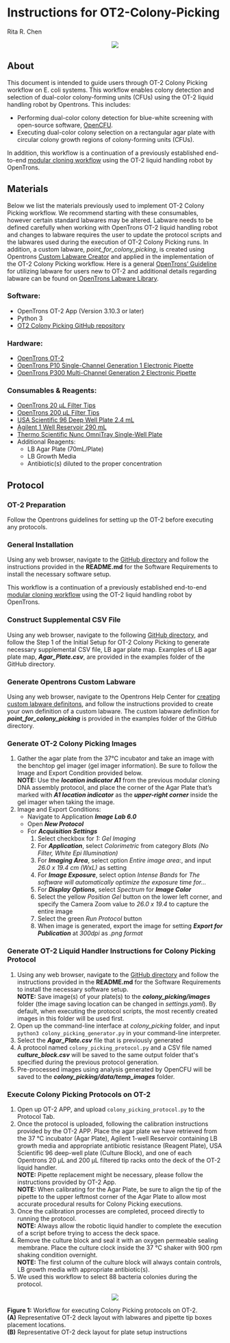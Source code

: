 # Instructions for OT2-Colony-Picking
Rita R. Chen  
<p align="center">
  <img src="https://user-images.githubusercontent.com/32885235/95505810-fb33c200-097c-11eb-9cb9-3f299bb68920.png" />
</p>


## About
This document is intended to guide users through OT-2 Colony Picking workflow on E. coli systems. This workflow enables colony detection and selection of dual-color colony-forming units (CFUs) using the OT-2 liquid handling robot by Opentrons. This includes:
- Performing dual-color colony detection for blue-white screening with open-source software, [OpenCFU](http://opencfu.sourceforge.net/).
- Executing dual-color colony selection on a rectangular agar plate with circular colony growth regions of colony-forming units (CFUs).

In addition, this workflow is a continuation of a previously established end-to-end [modular cloning workflow](https://github.com/DAMPLAB/OT2-MoClo-Transformation-Ecoli) using the OT-2 liquid handling robot by OpenTrons.

## Materials
Below we list the materials previously used to implement OT-2 Colony Picking workflow. We recommend starting with these consumables, however certain standard labwares may be altered. Labware needs to be defined carefully when working with OpenTrons OT-2 liquid handling robot and changes to labware requires the user to update the protocol scripts and the labwares used during the execution of OT-2 Colony Picking runs. In addition, a custom labware, *point_for_colony_picking*, is created using Opentrons [Custom Labware Creator](https://labware.opentrons.com/create/) and applied in the implementation of the OT-2 Colony Picking workflow. Here is a general [OpenTrons’ Guideline](https://support.opentrons.com/en/articles/3137426-what-labware-can-i-use-with-the-ot-2) for utilizing labware for users new to OT-2 and additional details regarding labware can be found on [OpenTrons Labware Library](https://labware.opentrons.com/).

### Software:
- OpenTrons OT-2 App (Version 3.10.3 or later)
- Python 3
- [OT2 Colony Picking GitHub repository](https://github.com/DAMPLAB/opentrons_protocols/tree/main/OT2-Colony-Picking)

### Hardware:
- [OpenTrons OT-2](https://opentrons.com/ot-2)
- [OpenTrons P10 Single-Channel Generation 1 Electronic Pipette](https://opentrons.com/pipettes)
- [OpenTrons P300 Multi-Channel Generation 2 Electronic Pipette](https://opentrons.com/pipettes)

### Consumables & Reagents:
- [OpenTrons 20 µL Filter Tips](https://shop.opentrons.com/collections/opentrons-tips/products/opentrons-20ul-filter-tips)
- [OpenTrons 200 µL Filter Tips](https://shop.opentrons.com/collections/opentrons-tips/products/opentrons-200ul-filter-tips)
- [USA Scientific 96 Deep Well Plate 2.4 mL](https://www.usascientific.com/plateone-96-deep-well-2ml/p/PlateOne-96-Deep-Well-2mL)
- [Agilent 1 Well Reservoir 290 mL](https://www.agilent.com/store/en_US/Prod-201252-100/201252-100)
- [Thermo Scientific Nunc OmniTray Single-Well Plate](https://www.fishersci.com/shop/products/nunc-omnitray/12565296?searchHijack=true&searchTerm=12565296&searchType=RAPID&matchedCatNo=12565296)
- Additional Reagents:
    - LB Agar Plate (70mL/Plate)
    - LB Growth Media
    - Antibiotic(s) diluted to the proper concentration

## Protocol
### OT-2 Preparation
Follow the Opentrons guidelines for setting up the OT-2 before executing any protocols.

### General Installation
Using any web browser, navigate to the [GitHub directory](https://github.com/DAMPLAB/opentrons_protocols/tree/main/OT2-Colony-Picking) and follow the instructions provided in the **README.md** for the Software Requirements to install the necessary software setup.

This workflow is a continuation of a previously established end-to-end [modular cloning workflow](https://github.com/DAMPLAB/OT2-MoClo-Transformation-Ecoli) using the OT-2 liquid handling robot by OpenTrons.

### Construct Supplemental CSV File
Using any web browser, navigate to the following [GitHub directory](https://github.com/DAMPLAB/opentrons_protocols/tree/main/OT2-Colony-Picking), and follow the Step 1 of the Initial Setup for OT-2 Colony Picking to generate necessary supplemental CSV file, LB agar plate map. Examples of LB agar plate map, ***Agar_Plate.csv***, are provided in the examples folder of the GitHub directory.

### Generate Opentrons Custom Labware
Using any web browser, navigate to the Opentrons Help Center for [creating custom labware definitons](https://support.opentrons.com/en/articles/3136504-creating-custom-labware-definitions), and follow the instructions provided to create your own definition of a custom labware. The custom labware definition for ***point_for_colony_picking*** is provided in the examples folder of the GitHub directory.

### Generate OT-2 Colony Picking Images
1. Gather the agar plate from the 37°C incubator and take an image with the benchtop gel imager (gel imager information). Be sure to follow the Image and Export Condition provided below.    
  **NOTE:** Use the ***location indicator A1*** from the previous modular cloning DNA assembly protocol, and place the corner of the Agar Plate that’s marked with ***A1 location indicator*** as the ***upper-right corner*** inside the gel imager when taking the image.
2. Image and Export Conditions:    
    - Navigate to Application ***Image Lab 6.0***
    - Open ***New Protocol***
    - For ***Acquisition Settings***     
        1. Select checkbox for *1: Gel Imaging*
        2. For ***Application***, select *Colorimetric* from category *Blots (No Filter, White Epi Illumination)*
        3. For ***Imaging Area***, select option *Entire image area:*, and input *26.0 x 19.4 cm (WxL)* as setting
        4. For ***Image Exposure***, select option *Intense Bands* for *The software will automatically optimize the exposure time for…*
        5. For ***Display Options***, select *Spectrum* for ***Image Color***
        6. Select the yellow *Position Gel* button on the lower left corner, and specify the Camera Zoom value to *26.0 x 19.4* to capture the entire image
        7. Select the green *Run Protocol* button
        8. When image is generated, export the image for setting ***Export for Publication*** at *300dpi* as *.png format*

### Generate OT-2 Liquid Handler Instructions for Colony Picking Protocol
1. Using any web browser, navigate to the [GitHub directory](https://github.com/DAMPLAB/opentrons_protocols/tree/main/OT2-Colony-Picking) and follow the instructions provided in the **README.md** for the Software Requirements to install the necessary software setup.    
  **NOTE:** Save image(s) of your plate(s) to the ***colony_picking/images*** folder (the image saving location can be changed in *settings.yaml*). By default, when executing the protocol scripts, the most recently created images in this folder will be used first.
2. Open up the command-line interface at *colony_picking* folder, and input `python3 colony_picking_generator.py` in your command-line interpreter.
3. Select the ***Agar_Plate.csv*** file that is previously generated
4. A protocol named `colony_picking_protocol.py` and a CSV file named ***culture_block.csv*** will be saved to the same output folder that's specified during the previous protocol generation.
5. Pre-processed images using analysis generated by OpenCFU will be saved to the ***colony_picking/data/temp_images*** folder.

### Execute Colony Picking Protocols on OT-2
1. Open up OT-2 APP, and upload `colony_picking_protocol.py` to the Protocol Tab.
2. Once the protocol is uploaded, following the calibration instructions provided by the OT-2 APP. Place the agar plate we have retrieved from the 37 °C incubator (Agar Plate), Agilent 1-well Reservoir containing LB growth media and appropriate antibiotic resistance (Reagent Plate), USA Scientific 96 deep-well plate (Culture Block), and one of each Opentrons 20 μL and 200 μL filtered tip racks onto the deck of the OT-2 liquid handler.    
  **NOTE:** Pipette replacement might be necessary, please follow the instructions provided by OT-2 App.    
  **NOTE:** When calibrating for the Agar Plate, be sure to align the tip of the pipette to the upper leftmost corner of the Agar Plate to allow most accurate procedural results for Colony Picking executions.
3. Once the calibration processes are completed, proceed directly to running the protocol.    
  **NOTE:** Always allow the robotic liquid handler to complete the execution of a script before trying to access the deck space.
4. Remove the culture block and seal it with an oxygen permeable sealing membrane. Place the culture clock inside the 37 °C shaker with 900 rpm shaking condition overnight.    
  **NOTE:** The first column of the culture block will always contain controls, LB growth media with appropriate antibiotic(s).
5. We used this workflow to select 88 bacteria colonies during the protocol.

<p align="center">
  <img src="https://user-images.githubusercontent.com/32885235/113929104-a2bf6f00-97bd-11eb-88d2-ba575ff7d20c.png" />

  **Figure 1:** Workflow for executing Colony Picking protocols on OT-2.     
  **(A)** Representative OT-2 deck layout with labwares and pipette tip boxes placement locations.     
  **(B)** Representative OT-2 deck layout for plate setup instructions
</p>
